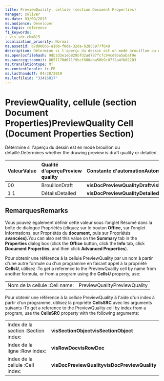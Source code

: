 ```yaml
---
title: PreviewQuality, cellule (section Document Properties)
manager: soliver
ms.date: 03/09/2015
ms.audience: Developer
ms.topic: reference
f1_keywords:
- vis_sdr.chm815
localization_priority: Normal
ms.assetid: b7d90666-a1bb-f0de-32da-b2855977f648
description: Détermine si l'aperçu du dessin est en mode brouillon ou détaillé.
ms.openlocfilehash: 9db2d3e1eb829bfd2ad787fcfc94cd9ba5abaf9e
ms.sourcegitcommit: 8657170d071f9bcf680aba50b9c07f2a4fb82283
ms.translationtype: MT
ms.contentlocale: fr-FR
ms.lasthandoff: 04/28/2019
ms.locfileid: "33416817"
---
```

# <a name="previewquality-cell-document-properties-section"></a><span data-ttu-id="cac24-103">PreviewQuality, cellule (section Document Properties)</span><span class="sxs-lookup"><span data-stu-id="cac24-103">PreviewQuality Cell (Document Properties Section)</span></span>

<span data-ttu-id="cac24-104">Détermine si l'aperçu du dessin est en mode brouillon ou détaillé.</span><span class="sxs-lookup"><span data-stu-id="cac24-104">Determines whether the drawing preview is draft quality or detailed.</span></span>
  
|<span data-ttu-id="cac24-105">**Valeur**</span><span class="sxs-lookup"><span data-stu-id="cac24-105">**Value**</span></span>|<span data-ttu-id="cac24-106">**Qualité d'aperçu**</span><span class="sxs-lookup"><span data-stu-id="cac24-106">**Preview quality**</span></span>|<span data-ttu-id="cac24-107">**Constante d'automation**</span><span class="sxs-lookup"><span data-stu-id="cac24-107">**Automation constant**</span></span>|
|:-----|:-----|:-----|
| <span data-ttu-id="cac24-108">0</span><span class="sxs-lookup"><span data-stu-id="cac24-108">0</span></span>  <br/> | <span data-ttu-id="cac24-109">Brouillon</span><span class="sxs-lookup"><span data-stu-id="cac24-109">Draft</span></span>  <br/> |<span data-ttu-id="cac24-110">**visDocPreviewQualityDraft**</span><span class="sxs-lookup"><span data-stu-id="cac24-110">**visDocPreviewQualityDraft**</span></span> <br/> |
| <span data-ttu-id="cac24-111">1 </span><span class="sxs-lookup"><span data-stu-id="cac24-111">1</span></span>  <br/> | <span data-ttu-id="cac24-112">Détails</span><span class="sxs-lookup"><span data-stu-id="cac24-112">Detailed</span></span>  <br/> |<span data-ttu-id="cac24-113">**visDocPreviewQualityDetailed**</span><span class="sxs-lookup"><span data-stu-id="cac24-113">**visDocPreviewQualityDetailed**</span></span> <br/> |
   
## <a name="remarks"></a><span data-ttu-id="cac24-114">Remarques</span><span class="sxs-lookup"><span data-stu-id="cac24-114">Remarks</span></span>

<span data-ttu-id="cac24-115">Vous pouvez également définir  cette valeur sous  l’onglet Résumé dans la  boîte de dialogue Propriétés (cliquez sur le bouton **Office,** sur l’onglet Informations, sur Propriétés du **document,** puis sur Propriétés **avancées).**</span><span class="sxs-lookup"><span data-stu-id="cac24-115">You can also set this value on the **Summary** tab in the **Properties** dialog box (click the **Office** button, click the **Info** tab, click **Document Properties**, and then click **Advanced Properties**).</span></span>
  
<span data-ttu-id="cac24-116">Pour obtenir une référence à la cellule PreviewQuality par un nom à partir d'une autre formule ou d'un programme en faisant appel à la propriété **CellsU**, utilisez :</span><span class="sxs-lookup"><span data-stu-id="cac24-116">To get a reference to the PreviewQuality cell by name from another formula, or from a program using the **CellsU** property, use:</span></span> 
  
|||
|:-----|:-----|
| <span data-ttu-id="cac24-117">Nom de la cellule :</span><span class="sxs-lookup"><span data-stu-id="cac24-117">Cell name:</span></span>  <br/> | <span data-ttu-id="cac24-118">PreviewQuality</span><span class="sxs-lookup"><span data-stu-id="cac24-118">PreviewQuality</span></span>  <br/> |
   
<span data-ttu-id="cac24-119">Pour obtenir une référence à la cellule PreviewQuality à l'aide d'un index à partir d'un programme, utilisez la propriété **CellsSRC** avec les arguments suivants :</span><span class="sxs-lookup"><span data-stu-id="cac24-119">To get a reference to the PreviewQuality cell by index from a program, use the **CellsSRC** property with the following arguments:</span></span> 
  
|||
|:-----|:-----|
| <span data-ttu-id="cac24-120">Index de la section :</span><span class="sxs-lookup"><span data-stu-id="cac24-120">Section index:</span></span>  <br/> |<span data-ttu-id="cac24-121">**visSectionObject**</span><span class="sxs-lookup"><span data-stu-id="cac24-121">**visSectionObject**</span></span> <br/> |
| <span data-ttu-id="cac24-122">Index de la ligne :</span><span class="sxs-lookup"><span data-stu-id="cac24-122">Row index:</span></span>  <br/> |<span data-ttu-id="cac24-123">**visRowDoc**</span><span class="sxs-lookup"><span data-stu-id="cac24-123">**visRowDoc**</span></span> <br/> |
| <span data-ttu-id="cac24-124">Index de la cellule :</span><span class="sxs-lookup"><span data-stu-id="cac24-124">Cell index:</span></span>  <br/> |<span data-ttu-id="cac24-125">**visDocPreviewQuality**</span><span class="sxs-lookup"><span data-stu-id="cac24-125">**visDocPreviewQuality**</span></span> <br/> |
   

